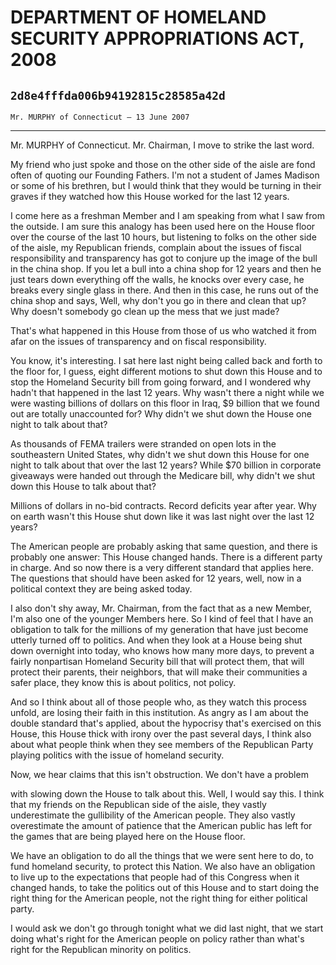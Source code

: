 # DEPARTMENT OF HOMELAND SECURITY APPROPRIATIONS ACT, 2008
## `2d8e4fffda006b94192815c28585a42d`
`Mr. MURPHY of Connecticut — 13 June 2007`

---


Mr. MURPHY of Connecticut. Mr. Chairman, I move to strike the last 
word.

My friend who just spoke and those on the other side of the aisle are 
fond often of quoting our Founding Fathers. I'm not a student of James 
Madison or some of his brethren, but I would think that they would be 
turning in their graves if they watched how this House worked for the 
last 12 years.

I come here as a freshman Member and I am speaking from what I saw 
from the outside. I am sure this analogy has been used here on the 
House floor over the course of the last 10 hours, but listening to 
folks on the other side of the aisle, my Republican friends, complain 
about the issues of fiscal responsibility and transparency has got to 
conjure up the image of the bull in the china shop. If you let a bull 
into a china shop for 12 years and then he just tears down everything 
off the walls, he knocks over every case, he breaks every single glass 
in there. And then in this case, he runs out of the china shop and 
says, Well, why don't you go in there and clean that up? Why doesn't 
somebody go clean up the mess that we just made?

That's what happened in this House from those of us who watched it 
from afar on the issues of transparency and on fiscal responsibility.

You know, it's interesting. I sat here last night being called back 
and forth to the floor for, I guess, eight different motions to shut 
down this House and to stop the Homeland Security bill from going 
forward, and I wondered why hadn't that happened in the last 12 years. 
Why wasn't there a night while we were wasting billions of dollars on 
this floor in Iraq, $9 billion that we found out are totally 
unaccounted for? Why didn't we shut down the House one night to talk 
about that?

As thousands of FEMA trailers were stranded on open lots in the 
southeastern United States, why didn't we shut down this House for one 
night to talk about that over the last 12 years? While $70 billion in 
corporate giveaways were handed out through the Medicare bill, why 
didn't we shut down this House to talk about that?

Millions of dollars in no-bid contracts. Record deficits year after 
year. Why on earth wasn't this House shut down like it was last night 
over the last 12 years?

The American people are probably asking that same question, and there 
is probably one answer: This House changed hands. There is a different 
party in charge. And so now there is a very different standard that 
applies here. The questions that should have been asked for 12 years, 
well, now in a political context they are being asked today.

I also don't shy away, Mr. Chairman, from the fact that as a new 
Member, I'm also one of the younger Members here. So I kind of feel 
that I have an obligation to talk for the millions of my generation 
that have just become utterly turned off to politics. And when they 
look at a House being shut down overnight into today, who knows how 
many more days, to prevent a fairly nonpartisan Homeland Security bill 
that will protect them, that will protect their parents, their 
neighbors, that will make their communities a safer place, they know 
this is about politics, not policy.

And so I think about all of those people who, as they watch this 
process unfold, are losing their faith in this institution. As angry as 
I am about the double standard that's applied, about the hypocrisy 
that's exercised on this House, this House thick with irony over the 
past several days, I think also about what people think when they see 
members of the Republican Party playing politics with the issue of 
homeland security.

Now, we hear claims that this isn't obstruction. We don't have a 
problem


with slowing down the House to talk about this. Well, I would say this. 
I think that my friends on the Republican side of the aisle, they 
vastly underestimate the gullibility of the American people. They also 
vastly overestimate the amount of patience that the American public has 
left for the games that are being played here on the House floor.

We have an obligation to do all the things that we were sent here to 
do, to fund homeland security, to protect this Nation. We also have an 
obligation to live up to the expectations that people had of this 
Congress when it changed hands, to take the politics out of this House 
and to start doing the right thing for the American people, not the 
right thing for either political party.

I would ask we don't go through tonight what we did last night, that 
we start doing what's right for the American people on policy rather 
than what's right for the Republican minority on politics.